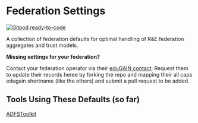 # Federation Settings
[![Gitpod ready-to-code](https://img.shields.io/badge/Gitpod-ready--to--code-blue?logo=gitpod)](https://gitpod.io/#https://github.com/fedtools/federation-defaults)

A collection of federation defaults for optimal handling of R&E federation aggregates and trust models.


**Missing settings for your federation?**

Contact your federation operator via  their [eduGAIN contact](https://technical.edugain.org/status). Request them to update their records heree by forking the repo and mapping their all caps edugain shortname (like the others) and submit a pull request to be added.  

## Tools Using These Defaults (so far)

[ADFSToolkit](https://github.com/fedtools/adfstoolkit)


